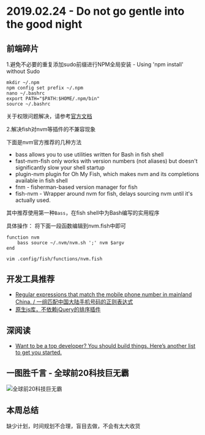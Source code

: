 # 2019.02.24 - Do not go gentle into the good night

## 前端碎片

1.避免不必要的重复添加sudo前缀进行NPM全局安装 - Using 'npm install' without Sudo

```shell
mkdir ~/.npm
npm config set prefix ~/.npm
nano ~/.bashrc
export PATH="$PATH:$HOME/.npm/bin"
source ~/.bashrc
```

关于权限问题解决，请参考[官方文档](https://docs.npmjs.com/resolving-eacces-permissions-errors-when-installing-packages-globally)

2.解决fish对nvm等插件的不兼容现象

下面是nvm官方推荐的几种方法

* bass allows you to use utilities written for Bash in fish shell
* fast-nvm-fish only works with version numbers (not aliases) but doesn't significantly slow your shell startup
* plugin-nvm plugin for Oh My Fish, which makes nvm and its completions available in fish shell
* fnm - fisherman-based version manager for fish
* fish-nvm - Wrapper around nvm for fish, delays sourcing nvm until it's actually used.

其中推荐使用第一种`Bass`，在fish shell中为Bash编写的实用程序

具体操作：
将下面一段函数编辑到nvm.fish中即可

```shell
function nvm
    bass source ~/.nvm/nvm.sh ';' nvm $argv
end
```

```shell
vim .config/fish/functions/nvm.fish
```

## 开发工具推荐

- [Regular expressions that match the mobile phone number in mainland China. / 一组匹配中国大陆手机号码的正则表达式](https://github.com/VincentSit/ChinaMobilePhoneNumberRegex)
- [原生js库，不依赖jQuery的排序插件](https://github.com/SortableJS/Sortable)

## 深阅读

- [Want to be a top developer? You should build things. Here’s another list to get you started.](https://medium.freecodecamp.org/the-secret-to-being-a-top-developer-is-building-things-d3d058e4e472)

## 一图胜千言 - 全球前20科技巨无霸

![全球前20科技巨无霸 ​​​​](https://user-gold-cdn.xitu.io/2019/2/23/16919e7937bd77dd?w=690&h=1185&f=jpeg&s=190402)

## 本周总结

缺少计划，时间规划不合理，盲目去做，不会有太大收货
